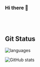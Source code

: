 ### Hi there 👋

<!--
**Kartik1411/Kartik1411** is a ✨ _special_ ✨ repository because its `README.md` (this file) appears on your GitHub profile.

Here are some ideas to get you started:

- 🔭 I’m currently working on Node JS, React JS and Redux 
- 🌱 I’m currently learning Redux
- 👯 I’m looking to collaborate on Front end technologies
- 🤔 I’m looking for help with ...
- 💬 Ask me about
- 📫 How to reach me: kartikvarshney1411@gmail.com
- 😄 Pronouns: ...
- ⚡ Fun fact: ...
-->

<br/><br/>
<!--![Top Langs](https://github-readme-stats.vercel.app/api/top-langs/?username=Kartik1411&theme=tokyonight)<br/>-->
## Git Status

![languages](https://github-readme-stats.vercel.app/api/top-langs/?username=Kartik1411&layout=compact&hide=html,issues&theme=tokyonight)
<!--![Streak](https://github-readme-streak-stats.herokuapp.com/?user=0124hitesh&show_icons=true&theme=tokyonight)<br/>-->
![GitHub stats](https://github-readme-stats.vercel.app/api?username=Kartik1411&show_icons=true&theme=tokyonight)<br/>
